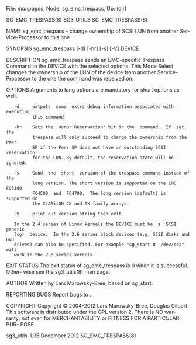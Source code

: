 File: *manpages*,  Node: sg_emc_trespass,  Up: (dir)

SG_EMC_TRESPASS(8)                 SG3_UTILS                SG_EMC_TRESPASS(8)



NAME
       sg_emc_trespass  -  change  ownership  of  SCSI  LUN  from another Ser-
       vice-Processor to this one

SYNOPSIS
       sg_emc_trespass [-d] [-hr] [-s] [-V] DEVICE

DESCRIPTION
       sg_emc_trespass sends an EMC-specific Trespass Command  to  the  DEVICE
       with  the  selected  options. This Mode Select changes the ownership of
       the LUN of the device from another Service-Processor  to  the  one  the
       command was received on.

OPTIONS
       Arguments to long options are mandatory for short options as well.

       -d     outputs  some  extra debug information associated with executing
              this command

       -hr    Sets the 'Honor Reservation' bit in the  command.  If  set,  the
              trespass will only succeed to change the ownership from the Peer
              SP if the Peer SP does not have an outstanding SCSI  reservation
              for the LUN. By default, the reservation state will be ignored.

       -s     Send  the  short  version of the trespass command instead of the
              long version. The short version is supported on the EMC  FC5300,
              FC4500  and  FC4700.  The long version (default) is supported on
              the CLARiiON CX and AX family arrays.

       -V     print out version string then exit.

       In the 2.4 series of Linux kernels the DEVICE must be  a  SCSI  generic
       (sg)  device.  In the 2.6 series block devices (e.g. SCSI disks and DVD
       drives) can also be specified. For example "sg_start 0  /dev/sda"  will
       work in the 2.6 series kernels.

EXIT STATUS
       The  exit  status of sg_emc_trespass is 0 when it is successful. Other-
       wise see the sg3_utils(8) man page.

AUTHOR
       Written by Lars Marowsky-Bree, based on sg_start.

REPORTING BUGS
       Report bugs to <dgilbert at interlog dot com>.

COPYRIGHT
       Copyright © 2004-2012 Lars Marowsky-Bree, Douglas Gilbert.
       This software is distributed under the GPL version 2. There is NO  war-
       ranty;  not  even  for MERCHANTABILITY or FITNESS FOR A PARTICULAR PUR-
       POSE.



sg3_utils-1.35                   December 2012              SG_EMC_TRESPASS(8)
